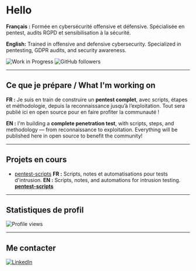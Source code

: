 # Hello

**Français :**
Formée en cybersécurité offensive et défensive. Spécialisée en pentest, audits RGPD et sensibilisation à la sécurité.

**English:**
Trained in offensive and defensive cybersecurity. Specialized in pentesting, GDPR audits, and security awareness.

![Work in Progress](https://img.shields.io/badge/Status-En%20cours%20de%20développement-orange)
![GitHub followers](https://img.shields.io/github/followers/virg736?label=Suiveurs&style=social)

---
## Ce que je prépare / What I'm working on

**FR :**
Je suis en train de construire un **pentest complet**, avec scripts, étapes et méthodologie, depuis la reconnaissance jusqu’à l’exploitation.
Tout sera publié ici en open source pour en faire profiter la communauté !

**EN :**
I'm building a **complete penetration test**, with scripts, steps, and methodology — from reconnaissance to exploitation.
Everything will be published here in open source to benefit the community!

---

## Projets en cours

- [pentest-scripts](#)
**FR :** Scripts, notes et automatisations pour tests d'intrusion.
**EN :** Scripts, notes, and automations for intrusion testing.
  [**pentest-scripts**](https://github.com/virg736/pentest-scripts)

---

## Statistiques de profil

![Profile views](https://komarev.com/ghpvc/?username=virg736&color=blue)

---

## Me contacter

[![LinkedIn](https://img.shields.io/badge/-LinkedIn-blue?logo=linkedin&logoColor=white)](https://www.linkedin.com/in/virginie-lechene-fr)

